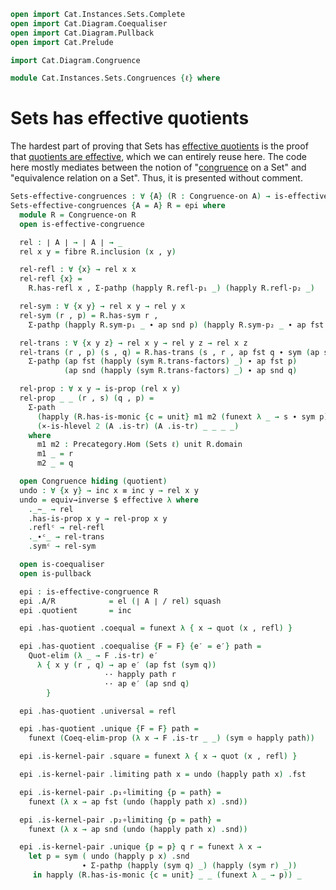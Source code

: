 ```agda
open import Cat.Instances.Sets.Complete
open import Cat.Diagram.Coequaliser
open import Cat.Diagram.Pullback
open import Cat.Prelude

import Cat.Diagram.Congruence

module Cat.Instances.Sets.Congruences {ℓ} where
```

# Sets has effective quotients

<!--
```agda
open Cat.Diagram.Congruence (Sets-finitely-complete {ℓ = ℓ})
private
  unit : Set ℓ
  unit = el (Lift ℓ ⊤) λ x y p q i j → lift tt
```
-->

The hardest part of proving that Sets has [effective quotients] is the
proof that [quotients are effective], which we can entirely reuse here.
The code here mostly mediates between the notion of "[congruence] on a
Set" and "equivalence relation on a Set". Thus, it is presented without
comment.

[effective quotients]: Cat.Diagram.Congruence.html#effective-congruences
[quotients are effective]: Data.Set.Coequaliser.html#effectivity
[congruence]: Cat.Diagram.Congruence.html

```agda
Sets-effective-congruences : ∀ {A} (R : Congruence-on A) → is-effective-congruence R
Sets-effective-congruences {A = A} R = epi where
  module R = Congruence-on R
  open is-effective-congruence

  rel : ∣ A ∣ → ∣ A ∣ → _
  rel x y = fibre R.inclusion (x , y)

  rel-refl : ∀ {x} → rel x x
  rel-refl {x} =
    R.has-refl x , Σ-pathp (happly R.refl-p₁ _) (happly R.refl-p₂ _)

  rel-sym : ∀ {x y} → rel x y → rel y x
  rel-sym (r , p) = R.has-sym r ,
    Σ-pathp (happly R.sym-p₁ _ ∙ ap snd p) (happly R.sym-p₂ _ ∙ ap fst p)

  rel-trans : ∀ {x y z} → rel x y → rel y z → rel x z
  rel-trans (r , p) (s , q) = R.has-trans (s , r , ap fst q ∙ sym (ap snd p)) ,
    Σ-pathp (ap fst (happly (sym R.trans-factors) _) ∙ ap fst p)
            (ap snd (happly (sym R.trans-factors) _) ∙ ap snd q)

  rel-prop : ∀ x y → is-prop (rel x y)
  rel-prop _ _ (r , s) (q , p) =
    Σ-path
      (happly (R.has-is-monic {c = unit} m1 m2 (funext λ _ → s ∙ sym p)) _)
      (×-is-hlevel 2 (A .is-tr) (A .is-tr) _ _ _ _)
    where
      m1 m2 : Precategory.Hom (Sets ℓ) unit R.domain
      m1 _ = r
      m2 _ = q

  open Congruence hiding (quotient)
  undo : ∀ {x y} → inc x ≡ inc y → rel x y
  undo = equiv→inverse $ effective λ where
    ._∼_ → rel
    .has-is-prop x y → rel-prop x y
    .reflᶜ → rel-refl
    ._∙ᶜ_ → rel-trans
    .symᶜ → rel-sym

  open is-coequaliser
  open is-pullback

  epi : is-effective-congruence R
  epi .A/R            = el (∣ A ∣ / rel) squash
  epi .quotient       = inc

  epi .has-quotient .coequal = funext λ { x → quot (x , refl) }

  epi .has-quotient .coequalise {F = F} {e′ = e′} path =
    Quot-elim (λ _ → F .is-tr) e′
      λ { x y (r , q) → ap e′ (ap fst (sym q))
                     ·· happly path r
                     ·· ap e′ (ap snd q)
        }

  epi .has-quotient .universal = refl

  epi .has-quotient .unique {F = F} path =
    funext (Coeq-elim-prop (λ x → F .is-tr _ _) (sym ⊙ happly path))

  epi .is-kernel-pair .square = funext λ { x → quot (x , refl) }

  epi .is-kernel-pair .limiting path x = undo (happly path x) .fst

  epi .is-kernel-pair .p₁∘limiting {p = path} =
    funext (λ x → ap fst (undo (happly path x) .snd))

  epi .is-kernel-pair .p₂∘limiting {p = path} =
    funext (λ x → ap snd (undo (happly path x) .snd))

  epi .is-kernel-pair .unique {p = p} q r = funext λ x →
    let p = sym ( undo (happly p x) .snd
                ∙ Σ-pathp (happly (sym q) _) (happly (sym r) _))
     in happly (R.has-is-monic {c = unit} _ _ (funext λ _ → p)) _
```
